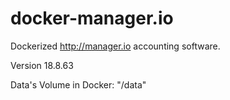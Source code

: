 # docker-manager.io

Dockerized http://manager.io accounting software.

Version 18.8.63

Data's Volume in Docker: "/data"
